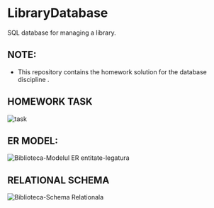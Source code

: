 # LibraryDatabase
SQL database for managing a library. 


## NOTE:
- This repository contains the homework solution for the database discipline .


## HOMEWORK TASK
![task](https://user-images.githubusercontent.com/72825756/146648913-07aa4657-1551-4e9d-8f20-7f4aca3ccb1d.jpg)


## ER MODEL:
![Biblioteca-Modelul ER entitate-legatura](https://user-images.githubusercontent.com/72825756/146648810-dbdeafdb-94c1-4d33-a17d-6c0eab8f5cc4.jpg)


## RELATIONAL SCHEMA
![Biblioteca-Schema Relationala](https://user-images.githubusercontent.com/72825756/146648820-b26d452f-d2fd-4bbf-bf64-321fcb326696.jpg)
